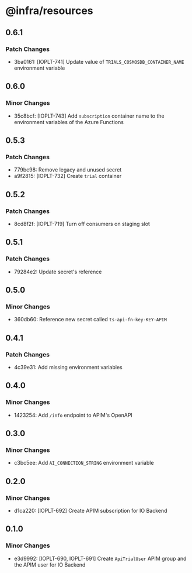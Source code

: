 # @infra/resources

## 0.6.1

### Patch Changes

- 3ba0161: [IOPLT-741] Update value of `TRIALS_COSMOSDB_CONTAINER_NAME` environment variable

## 0.6.0

### Minor Changes

- 35c8bcf: [IOPLT-743] Add `subscription` container name to the environment variables of the Azure Functions

## 0.5.3

### Patch Changes

- 779bc98: Remove legacy and unused secret
- a9f2815: [IOPLT-732] Create `trial` container

## 0.5.2

### Patch Changes

- 8cd8f2f: [IOPLT-719] Turn off consumers on staging slot

## 0.5.1

### Patch Changes

- 79284e2: Update secret's reference

## 0.5.0

### Minor Changes

- 360db60: Reference new secret called `ts-api-fn-key-KEY-APIM`

## 0.4.1

### Patch Changes

- 4c39e31: Add missing environment variables

## 0.4.0

### Minor Changes

- 1423254: Add `/info` endpoint to APIM's OpenAPI

## 0.3.0

### Minor Changes

- c3bc5ee: Add `AI_CONNECTION_STRING` environment variable

## 0.2.0

### Minor Changes

- d1ca220: [IOPLT-692] Create APIM subscription for IO Backend

## 0.1.0

### Minor Changes

- e3d9992: [IOPLT-690, IOPLT-691] Create `ApiTrialUser` APIM group and the APIM user for IO Backend
